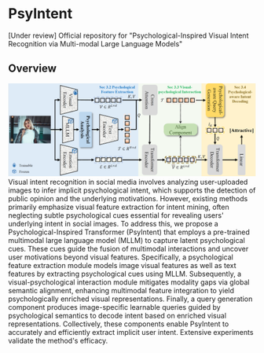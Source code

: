 # PsyIntent
\[Under review\] Official repository for "Psychological-Inspired Visual Intent Recognition via Multi-modal Large Language Models"

## Overview
![Model Overview](method.png)  
Visual intent recognition in social media involves analyzing user-uploaded images to infer implicit psychological intent, which supports the detection of public opinion and the underlying motivations. However, existing methods primarily emphasize visual feature extraction for intent mining, often neglecting subtle psychological cues essential for revealing users' underlying intent in social images. To address this, we propose a Psychological-Inspired Transformer (PsyIntent) that employs a pre-trained multimodal large language model (MLLM) to capture latent psychological cues. These cues guide the fusion of multimodal interactions and uncover user motivations beyond visual features. Specifically, a psychological feature extraction module models image visual features as well as text features by extracting psychological cues using MLLM. Subsequently, a visual-psychological interaction module mitigates modality gaps via global semantic alignment, enhancing multimodal feature integration to yield psychologically enriched visual representations. Finally, a query generation component produces image-specific learnable queries guided by psychological semantics to decode intent based on enriched visual representations. Collectively, these components enable PsyIntent to accurately and efficiently extract implicit user intent. Extensive experiments validate the method's efficacy.
